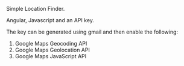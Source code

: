 Simple Location Finder.

Angular, Javascript and an API key. 

The key can be generated using gmail and then enable the following:
1) Google Maps Geocoding API
2) Google Maps Geolocation API
3) Google Maps JavaScript API